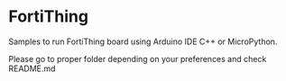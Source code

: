# FortiThing

Samples to run FortiThing board using Arduino IDE C++ or MicroPython.

Please go to proper folder depending on your preferences and check README.md
